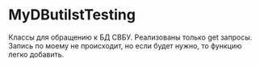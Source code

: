 # MyDButilstTesting
Классы для обращению к БД СВБУ. 
Реализованы только get запросы. Запись по моему не происходит, но если будет нужно, то функцию легко добавить.
